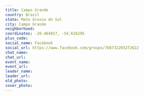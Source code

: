 ```yaml
---
title: Campo Grande
country: Brazil
state: Mato Grosso do Sul
city: Campo Grande
neighborhood: 
coordinates: -20.464017, -54.616295
plus_code:
social_name: Facebook
social_url: https://www.facebook.com/groups/768732203272622
chat_name:
chat_url:
event_name:
event_url:
leader_name:
leader_url:
old_photo: 
cover_photo:
---
```

